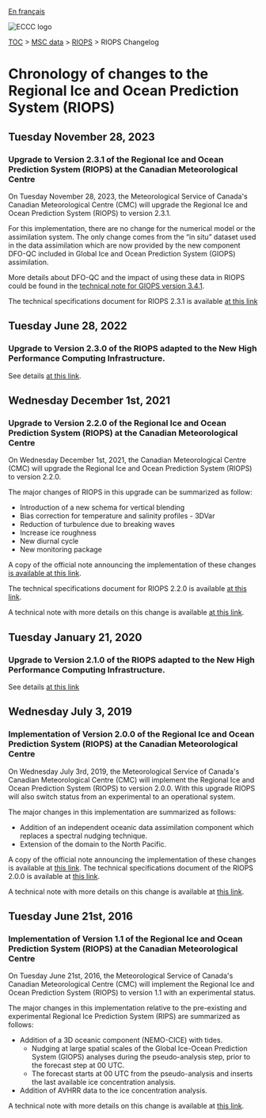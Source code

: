 [En français](changelog_riops_fr.md)

![ECCC logo](../../img_eccc-logo.png)

[TOC](../../readme_en.md) > [MSC data](../readme_en.md) > [RIOPS](readme_riops_en.md) > RIOPS Changelog

# Chronology of changes to the Regional Ice and Ocean Prediction System (RIOPS)

## Tuesday November 28, 2023

### Upgrade to Version 2.3.1 of the Regional Ice and Ocean Prediction System (RIOPS) at the Canadian Meteorological Centre

On Tuesday November 28, 2023, the Meteorological Service of Canada's Canadian Meteorological Centre (CMC) will upgrade the Regional Ice and Ocean Prediction System (RIOPS) to version 2.3.1.

For this implementation, there are no change for the numerical model or the assimilation system. The only change comes from the “in situ” dataset used in the data assimilation which are now provided by the new component DFO-QC included in Global Ice and Ocean Prediction System (GIOPS) assimilation.

More details about DFO-QC and the impact of using these data in RIOPS could be found in the [technical note for GIOPS version 3.4.1](https://collaboration.cmc.ec.gc.ca/cmc/cmoi/product_guide/docs/tech_notes/technote_giops-341_e.pdf).

The technical specifications document for RIOPS 2.3.1 is available [at this link](https://collaboration.cmc.ec.gc.ca/cmc/cmoi/product_guide/docs/tech_specifications/tech_specifications_RIOPS_2.3.1_e.pdf)

## Tuesday June 28, 2022

### Upgrade to Version 2.3.0 of the RIOPS adapted to the New High Performance Computing Infrastructure.

See details [at this link](../changelog_multisystems_en.md).

## Wednesday December 1st, 2021

### Upgrade to Version 2.2.0 of the Regional Ice and Ocean Prediction System (RIOPS) at the Canadian Meteorological Centre

On Wednesday December 1st, 2021, the Canadian Meteorological Centre (CMC) will upgrade the Regional Ice and Ocean Prediction System (RIOPS) to version 2.2.0.

The major changes of RIOPS in this upgrade can be summarized as follow:

* Introduction of a new schema for vertical blending
* Bias correction for temperature and salinity profiles - 3DVar
* Reduction of turbulence due to breaking waves
* Increase ice roughness
* New diurnal cycle 
* New monitoring package

A copy of the official note announcing the implementation of these changes [is available at this link](http://dd.meteo.gc.ca/doc/genots/2021/11/26/NOCN03_CWAO_262118___50159).

The technical specifications document for RIOPS 2.2.0 is available [at this link](https://collaboration.cmc.ec.gc.ca/cmc/cmoi/product_guide/docs/tech_specifications/tech_specifications_RIOPS_2.2.0_e.pdf).

A technical note with more details on this change is available [at this link](https://collaboration.cmc.ec.gc.ca/cmc/cmoi/product_guide/docs/tech_notes/technote_riops-220_e.pdf).

## Tuesday January 21, 2020

### Upgrade to Version 2.1.0 of the RIOPS adapted to the New High Performance Computing Infrastructure.

See details [at this link](../changelog_multisystems_en.md)

## Wednesday July 3, 2019

### Implementation of Version 2.0.0 of the Regional Ice and Ocean Prediction System (RIOPS) at the Canadian Meteorological Centre

On Wednesday July 3rd, 2019, the Meteorological Service of Canada's Canadian Meteorological Centre (CMC) will implement the Regional Ice and Ocean Prediction System (RIOPS) to version 2.0.0. With this upgrade RIOPS will also switch status from an experimental to an operational system.

The major changes in this implementation are summarized as follows:

* Addition of an independent oceanic data assimilation component which replaces a spectral nudging technique.
* Extension of the domain to the North Pacific.

A copy of the official note announcing the implementation of these changes is available at [this link](https://dd.meteo.gc.ca/doc/genots/2019/06/28/NOCN03_CWAO_281850___63233).
The technical specifications document of the RIOPS 2.0.0 is available at [this link](https://collaboration.cmc.ec.gc.ca/cmc/CMOI/product_guide/docs/tech_specifications/tech_specifications_RIOPS_2.0.0_e.pdf).

A technical note with more details on this change is available at [this link](https://collaboration.cmc.ec.gc.ca/cmc/CMOI/product_guide/docs/tech_notes/technote_riops-200_e.pdf).

## Tuesday June 21st, 2016

### Implementation of Version 1.1 of the Regional Ice and Ocean Prediction System (RIOPS) at the Canadian Meteorological Centre

On Tuesday June 21st, 2016, the Meteorological Service of Canada's Canadian Meteorological Centre (CMC) will implement the Regional Ice and Ocean Prediction System (RIOPS) to version 1.1 with an experimental status.

The major changes in this implementation relative to the pre-existing and experimental Regional Ice Prediction System (RIPS) are summarized as follows:
* Addition of a 3D oceanic component (NEMO-CICE) with tides.
    * Nudging at large spatial scales of the Global Ice-Ocean Prediction System (GIOPS) analyses during the pseudo-analysis step, prior to the forecast step at 00 UTC.
    * The forecast starts at 00 UTC from the pseudo-analysis and inserts the last available ice concentration analysis.
* Addition of AVHRR data to the ice concentration analysis.

A technical note with more details on this change is available at [this link](https://collaboration.cmc.ec.gc.ca/cmc/CMOI/product_guide/docs/tech_notes/technote_riops-110_e.pdf).